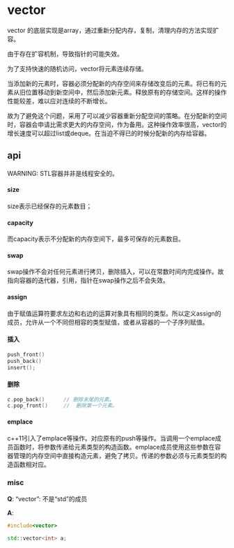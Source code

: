 # vector

vector 的底层实现是array，通过重新分配内存，复制，清理内存的方法实现扩容。

由于存在扩容机制，导致指针的可能失效。

为了支持快速的随机访问，vector将元素连续存储。

当添加新的元素时，容器必须分配新的内存空间来存储改变后的元素。将已有的元素从旧位置移动到新空间中，然后添加新元素。释放原有的存储空间。这样的操作性能较差，难以应对连续的不断增长。

故为了避免这个问题，采用了可以减少容器重新分配空间的策略。在分配新的空间时，容器会申请比需求更大的内存空间，作为备用。这种操作效率很高，vector的增长速度可以超过list或deque。在当迫不得已的时候分配新的内存给容器。
## api

WARNING: STL容器并非是线程安全的。


#### size
size表示已经保存的元素数目；
#### capacity
而capacity表示不分配新的内存空间下，最多可保存的元素数目。
#### swap
swap操作不会对任何元素进行拷贝，删除插入，可以在常数时间内完成操作。故指向容器的迭代器，引用，指针在swap操作之后不会失效。

#### assign
由于赋值运算符要求左边和右边的运算对象具有相同的类型。所以定义assign的成员，允许从一个不同但相容的类型赋值，或者从容器的一个子序列赋值。

#### 插入
``` cpp
push_front()
push_back()
insert();
```
#### 删除
``` cpp
c.pop_back()      // 删除末尾的元素。
c.pop_front()     //  删除第一个元素。
```
#### emplace

c++11引入了emplace等操作。对应原有的push等操作。当调用一个emplace成员函数时，将参数传递给元素类型的构造函数。emplace成员使用这些参数在容器管理的内存空间中直接构造元素，避免了拷贝。传递的参数必须与元素类型的构造函数相对应。

### misc

**Q**: “vector”: 不是“std”的成员

**A**:


``` cpp
#include<vector>

std::vector<int> a;

```